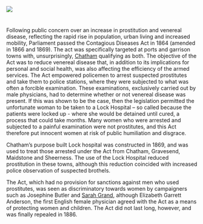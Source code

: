 <a href="https://dev.visual-essays.app"><img src="https://dev-visual-essays.netlify.app/images/ve-button.png"></a> <param ve-config title="Contagious Diseases Acts and Lock Hospitals" author="Martin Watts" layout="vtl" banner="https://chloegenderingthebritish.files.wordpress.com/2016/03/67-f78746a3d5.jpg">

<param ve-entity eid="Q729006" aliases="Chatham">
<param ve-entity eid="Q58752022" aliases="Lock hospital">
<param ve-entity eid="Q676689" aliases="Gravesend">
<param ve-entity eid="Q213180" aliases="Maidstone">
<param ve-entity eid="Q1003196" aliases="Sheerness">

#

Following public concern over an increase in prostitution and venereal disease, reflecting the rapid rise in population, urban living and increased mobility, Parliament passed the Contagious Diseases Act in 1864 (amended in 1866 and 1869). The act was specifically targeted at ports and garrison towns with, unsurprisingly, [Chatham](/19c/19c-chatham-dockyard) qualifying as both. The objective of the Act was to reduce venereal disease that, in addition to its implications for personal and social health, was also affecting the efficiency of the armed services. The Act empowered policemen to arrest suspected prostitutes and take them to police stations, where they were subjected to what was often a forcible examination. These examinations, exclusively carried out by male physicians, had to determine whether or not venereal disease was present. If this was shown to be the case, then the legislation permitted the unfortunate woman to be taken to a Lock Hospital – so called because the patients were locked up - where she would be detained until cured, a process that could take months. Many women who were arrested and subjected to a painful examination were not prostitutes, and this Act therefore put innocent women at risk of public humiliation and disgrace.
<param ve-map primary center="Q729006" zoom="10">
<param ve-image url="https://upload.wikimedia.org/wikipedia/commons/7/74/Westgate_062a.jpg" label="West Gate Towers and Museum, St Peter's Street, Canterbury, Kent. Victorian photograph of policemen" attribution="Linda Spashett (Storye book), Public domain, via Wikimedia Commons">
<param ve-image url="https://ia801307.us.archive.org/BookReader/BookReaderImages.php?zip=/31/items/b22298423/b22298423_jp2.zip&file=b22298423_jp2/b22298423_0003.jp2&id=b22298423&scale=4&rotate=0" label="The Contagious Diseases Acts" attribution="This work is available under the Creative Commons, Public Domain Mark">
<param ve-image url="https://upload.wikimedia.org/wikipedia/commons/7/74/Westgate_062a.jpg" label="West Gate Towers and Museum, St Peter's Street, Canterbury, Kent. Victorian photograph of policemen" attribution="Linda Spashett (Storye book), Public domain, via Wikimedia Commons">
<param ve-image url="12621Dockyard.jpg" label="Chatham Dockyard" attribution="?">

Chatham’s purpose built Lock hospital was constructed in 1869, and was used to treat those arrested under the Act from Chatham, Gravesend, Maidstone and Sheerness. The use of the Lock Hospital reduced prostitution in these towns, although this reduction coincided with increased police observation of suspected brothels.
<param ve-map primary center="Q58752022" zoom="10">
<param ve-map primary center="Q676689" zoom="10">
<param ve-map primary center="Q213180" zoom="10">
<param ve-map primary center="Q1003196" zoom="10">
<param ve-map primary center="Q729006" zoom="10">
<param ve-image url="https://upload.wikimedia.org/wikipedia/commons/5/5c/Rear_of_St_Bartholomew%27s_Hospital%2C_Rochester_-_geograph.org.uk_-_914411.jpg" label="Lock Hospital" attribution="Danny P Robinson / Rear of St Bartholomew's Hospital, Rochester">
<param ve-image url="12621Dockyard1.jpg" label="Chatham Dockyard" attribution="?">

The Act, which had no provision for sanctions against men who used prostitutes, was seen as discriminatory towards women by campaigners such as Josephine Butler and [Sarah Grand](/19c/19c-grand-biography), although Elizabeth Garrett Anderson, the first English female physician agreed with the Act as a means of protecting women and children. The Act did not last long, however, and was finally repealed in 1886.
<param ve-image url="https://upload.wikimedia.org/wikipedia/commons/7/7d/Josephine_Butler.jpg" label="Josephine Butler" attribution="George Richmond (1809-1896), Public domain, via Wikimedia Commons">
<param ve-image url="https://upload.wikimedia.org/wikipedia/commons/a/a2/Portrait_of_Sarah_Grand.jpg" label="Sarah Grand" attribution="Elliott & Fry, Public domain, via Wikimedia Commons">
<param ve-image url="https://upload.wikimedia.org/wikipedia/commons/9/9d/Elizabeth_Garrett_Anderson.jpg" label="Elizabeth Garrett Anderson" attribution="Walery, Public domain, via Wikimedia Commons">

